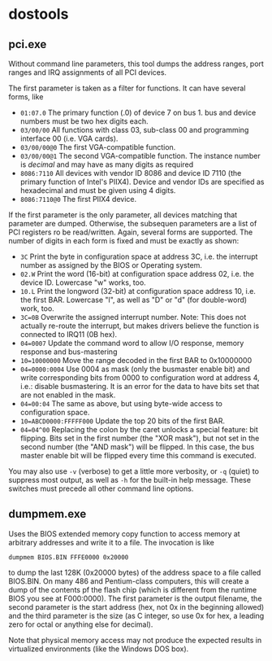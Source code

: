 # dostools

## pci.exe

Without command line parameters, this tool dumps the address ranges, port ranges and IRQ assignments of all PCI devices.

The first parameter is taken as a filter for functions. It can have several forms, like
- `01:07.0` The primary function (.0) of device 7 on bus 1. bus and device numbers must be two hex digits each.
- `03/00/00` All functions with class 03, sub-class 00 and programming interface 00 (i.e. VGA cards).
- `03/00/00@0` The first VGA-compatible function.
- `03/00/00@1` The second VGA-compatible function. The instance number is *decimal* and may have as many digits as required
- `8086:7110` All devices with vendor ID 8086 and device ID 7110 (the primary function of Intel's PIIX4). Device and 
              vendor IDs are specified as hexadecimal and must be given using 4 digits.
- `8086:7110@0` The first PIIX4 device.

If the first parameter is the only parameter, all devices matching that parameter are dumped. Otherwise, the subsequen parameters
are a list of PCI registers ro be read/written. Again, several forms are supported. The number of digits in each form is fixed and
must be exactly as shown:
- `3C` Print the byte in configuration space at address 3C, i.e. the interrupt number as assigned by the BIOS or Operating system.
- `02.W` Print the word (16-bit) at configuration space address 02, i.e. the device ID. Lowercase "w" works, too.
- `10.L` Print the longword (32-bit) at configuration space address 10, i.e. the first BAR. Lowercase "l", as well
          as "D" or "d" (for double-word) work, too.
- `3C=0B` Overwrite the assigned interrupt number. Note: This does not actually re-route the interrupt, but makes drivers believe
          the function is connected to IRQ11 (0B hex).
- `04=0007` Update the command word to allow I/O response, memory response and bus-mastering
- `10=10000000` Move the range decoded in the first BAR to 0x10000000
- `04=0000:0004` Use 0004 as mask (only the busmaster enable bit) and write corresponding bits from 0000 to configuration word at
                 address 4, i.e.: disable busmastering. It is an error for the data to have bits set that are not enabled in the mask.
- `04=00:04` The same as above, but using byte-wide access to configuration space.
- `10=ABCD0000:FFFFF000` Update the top 20 bits of the first BAR.
- `04=04^00` Replacing the colon by the caret unlocks a special feature: bit flipping. Bits set in the first number (the "XOR mask"),
             but not set in the second number (the "AND mask") will be flipped. In this case, the bus master enable bit will be flipped
             every time this command is executed.

You may also use `-v` (verbose) to get a little more verbosity, or `-q` (quiet) to suppress most output, as well as `-h` for the built-in
help message. These switches must precede all other command line options.

## dumpmem.exe

Uses the BIOS extended memory copy function to access memory at arbitrary addresses and write it to a file. The invocation is like

```
dumpmem BIOS.BIN FFFE0000 0x20000
```

to dump the last 128K (0x20000 bytes) of the address space to a file called BIOS.BIN. On many 486 and Pentium-class computers,
this will create a dump of the contents pf the flash chip (which is different from the runtime BIOS you see at F000:0000). The
first parameter is the output filename, the second parameter is the start address (hex, not 0x in the beginning allowed) and the third
parameter is the size (as C integer, so use 0x for hex, a leading zero for octal or anything else for decimal).

Note that physical memory access may not produce the expected results in virtualized environments (like the Windows DOS box).
